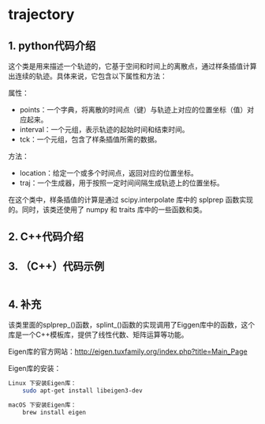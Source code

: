 # trajectory

## 1. python代码介绍

这个类是用来描述一个轨迹的，它基于空间和时间上的离散点，通过样条插值计算出连续的轨迹。具体来说，它包含以下属性和方法：

属性：

- points：一个字典，将离散的时间点（键）与轨迹上对应的位置坐标（值）对应起来。
- interval：一个元组，表示轨迹的起始时间和结束时间。
- tck：一个元组，包含了样条插值所需的数据。

方法：

- location：给定一个或多个时间点，返回对应的位置坐标。
- traj：一个生成器，用于按照一定时间间隔生成轨迹上的位置坐标。

在这个类中，样条插值的计算是通过 scipy.interpolate 库中的 splprep 函数实现的。同时，该类还使用了 numpy 和 traits 库中的一些函数和类。


## 2. C++代码介绍

## 3. （C++）代码示例

```cpp
```

## 4. 补充

该类里面的splprep_()函数，splint_()函数的实现调用了Eiggen库中的函数，这个库是一个C++模板库，提供了线性代数、矩阵运算等功能。

Eigen库的官方网站：http://eigen.tuxfamily.org/index.php?title=Main_Page

Eigen库的安装：
    
```bash
Linux 下安装Eigen库：
    sudo apt-get install libeigen3-dev

macOS 下安装Eigen库：
    brew install eigen
```
